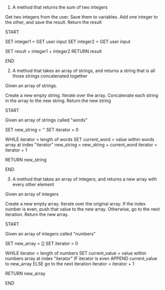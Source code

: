 1. A method that returns the sum of two integers

Get two integers from the user.
Save them to variables.
Add one integer to the other, and save the result.
Return the result

START

SET integer1 = GET user input
SET integer2 = GET user input

SET result = integer1 + integer2
RETURN result

END

2. A method that takes an array of strings, and returns a string that is all those strings concatenated together

Given an array of strings.

Create a new empty string.
Iterate over the array.
Concatenate each string in the array to the new string.
Return the new string

START

Given an array of strings called "words"

SET new_string = ''
SET iterator = 0

WHILE iterator < length of words
  SET current_word = value within words array at index "iterator"
  new_string = new_string + current_word
  iterator = iterator + 1

RETURN new_string

END

3. A method that takes an array of integers, and returns a new array with every other element

Given an array of integers

Create a new empty array.
Iterate over the original array.
If the index number is even, push that value to the new array.
Otherwise, go to the next iteration.
Return the new array.

START

Given an array of integers called "numbers"

SET new_array = []
SET iterator = 0

WHILE iterator < length of numbers
  SET current_value = value within numbers array at index "iterator"
  IF iterator is even
    APPEND current_value to new_array
  ELSE
    go to the next iteration
  iterator = iterator + 1

RETURN new_array

END
